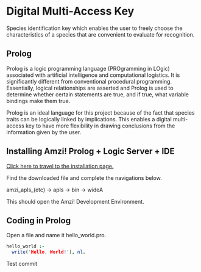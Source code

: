 # Digital Multi-Access Key

Species identification key which enables the user to freely choose the characteristics of a species that are convenient to evaluate for recognition.

## Prolog

Prolog is a logic programming language (PROgramming in LOgic) associated with artificial intelligence and computational logistics. It is significantly different from conventional procedural programming. Essentially, logical relationships are asserted and Prolog is used to determine whether certain statements are true, and if true, what variable bindings make them true.

Prolog is an ideal language for this project because of the fact that species traits can be logically linked by implications. This enables a digital multi-access key to have more flexibility in drawing conclusions from the information given by the user.

## Installing Amzi! Prolog + Logic Server + IDE

[Click here to travel to the installation page.](https://amzi.com/AmziOpenSource/downloads.php)

Find the downloaded file and complete the navigations below.

amzi_apls_(etc) -> apls -> bin -> wideA

This should open the Amzi! Development Environment.

## Coding in Prolog

Open a file and name it hello_world.pro.

```prolog
hello_world :-
  write('Hello, World!'), nl.
```

Test commit
